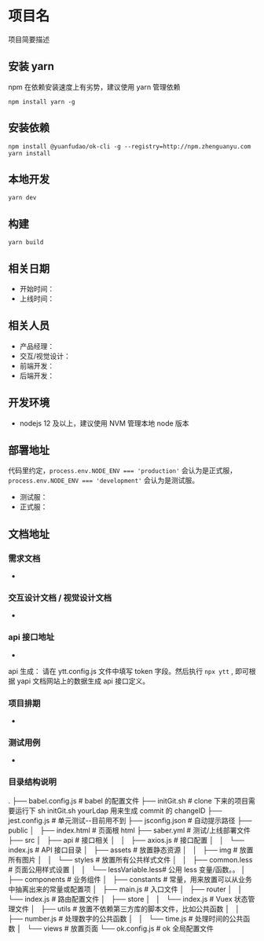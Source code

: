 # 项目名

项目简要描述

## 安装 yarn

npm 在依赖安装速度上有劣势，建议使用 yarn 管理依赖

```
npm install yarn -g
```

## 安装依赖

```
npm install @yuanfudao/ok-cli -g --registry=http://npm.zhenguanyu.com
yarn install
```

## 本地开发

```
yarn dev
```

## 构建

```
yarn build
```

## 相关日期

- 开始时间：
- 上线时间：

## 相关人员

- 产品经理：
- 交互/视觉设计：
- 前端开发：
- 后端开发：

## 开发环境

- nodejs 12 及以上，建议使用 NVM 管理本地 node 版本

## 部署地址

代码里约定，`process.env.NODE_ENV === 'production'` 会认为是正式服，`process.env.NODE_ENV === 'development'` 会认为是测试服。

- 测试服：
- 正式服：

## 文档地址

### 需求文档

-

### 交互设计文档 / 视觉设计文档

-

### api 接口地址

-

api 生成： 请在 ytt.config.js 文件中填写 token 字段。然后执行 `npx ytt` , 即可根据 yapi 文档网站上的数据生成 api 接口定义。

### 项目排期

-

### 测试用例

-

### 目录结构说明

. ├── babel.config.js # babel 的配置文件 ├── initGit.sh # clone 下来的项目需要运行下 sh initGit.sh yourLdap 用来生成 commit 的 changeID ├── jest.config.js # 单元测试--目前用不到 ├── jsconfig.json # 自动提示路径 ├── public │   ├── index.html # 页面根 html ├── saber.yml # 测试/上线部署文件 ├── src │   ├── api # 接口相关 │   │   ├── axios.js # 接口配置 │   │   └── index.js # API 接口目录 │   ├── assets # 放置静态资源 │   │   ├── img # 放置所有图片 │   │   └── styles # 放置所有公共样式文件 │   │   ├── common.less # 页面公用样式设置 │   │   └── lessVariable.less# 公用 less 变量/函数。。 │   ├── components # 业务组件 │   ├── constants # 常量，用来放置可以从业务中抽离出来的常量或配置项 │   ├── main.js # 入口文件 │   ├── router │   │   └── index.js # 路由配置文件 │   ├── store │   │   └── index.js # Vuex 状态管理文件 │   ├── utils # 放置不依赖第三方库的脚本文件，比如公共函数 │   │   ├── number.js # 处理数字的公共函数 │   │   └── time.js # 处理时间的公共函数 │   └── views # 放置页面 └── ok.config.js # ok 全局配置文件
